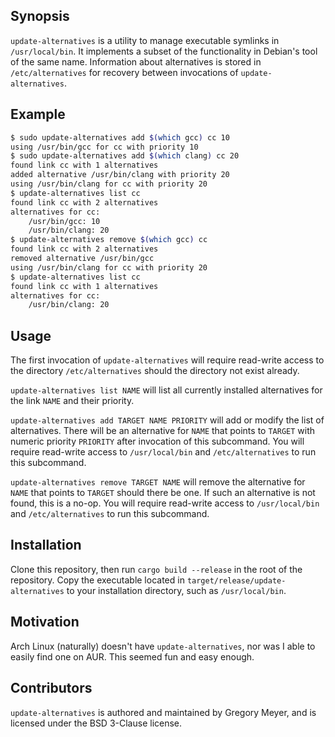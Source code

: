## Synopsis

`update-alternatives` is a utility to manage executable symlinks in
`/usr/local/bin`. It implements a subset of the functionality in Debian's tool
of the same name. Information about alternatives is stored in
`/etc/alternatives` for recovery between invocations of `update-alternatives`.

## Example

```sh
$ sudo update-alternatives add $(which gcc) cc 10
using /usr/bin/gcc for cc with priority 10
$ sudo update-alternatives add $(which clang) cc 20
found link cc with 1 alternatives
added alternative /usr/bin/clang with priority 20
using /usr/bin/clang for cc with priority 20
$ update-alternatives list cc
found link cc with 2 alternatives
alternatives for cc:
    /usr/bin/gcc: 10
    /usr/bin/clang: 20
$ update-alternatives remove $(which gcc) cc
found link cc with 2 alternatives
removed alternative /usr/bin/gcc
using /usr/bin/clang for cc with priority 20
$ update-alternatives list cc
found link cc with 1 alternatives
alternatives for cc:
    /usr/bin/clang: 20
```

## Usage

The first invocation of `update-alternatives` will require read-write access to
the directory `/etc/alternatives` should the directory not exist already.

`update-alternatives list NAME` will list all currently installed alternatives
for the link `NAME` and their priority.

`update-alternatives add TARGET NAME PRIORITY` will add or modify the list of
alternatives. There will be an alternative for `NAME` that points to `TARGET`
with numeric priority `PRIORITY` after invocation of this subcommand. You will
require read-write access to `/usr/local/bin` and `/etc/alternatives` to run
this subcommand.

`update-alternatives remove TARGET NAME` will remove the alternative for `NAME`
that points to `TARGET` should there be one. If such an alternative is not
found, this is a no-op. You will require read-write access to
`/usr/local/bin` and `/etc/alternatives` to run this subcommand.

## Installation

Clone this repository, then run `cargo build --release` in the root of the
repository. Copy the executable located in `target/release/update-alternatives`
to your installation directory, such as `/usr/local/bin`.

## Motivation

Arch Linux (naturally) doesn't have `update-alternatives`, nor was I able to
easily find one on AUR. This seemed fun and easy enough.

## Contributors

`update-alternatives` is authored and maintained by Gregory Meyer, and is
licensed under the BSD 3-Clause license.
